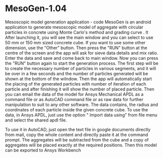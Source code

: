 # MesoGen-1.04

Mesoscopic model generation application - code
MesoGen is an android application to generate mesoscopic model of aggregate with circular particles in concrete using Monte Carlo's method and grading curve . 
It After launching it, you will see the main window and you can select to use 50 mm  or 150 mm sized concrete cube. If you want to use some other dimension, 
use the "Other" button. Then press the "RUN" button at the centre of the screen and the app will ask for sieve data details and mix ratio. Enter the data and 
save and come back to main window. Now you can press the "RUN" button again to start the generation process. The first step will be to create the necessary 
number of particles in various segments, and it will be over in a few seconds and the number of particles generated will be shown at the bottom of the wilndow. 
Then the app will automatically start the placing of the generated particles with number of iteration of each particle  and after finishing it will show the 
number of placed particle. Then you can email the data of the model for Ansys Mechanical APDL as a command file or as AutoCAD  command file or as raw data for 
further manipulation to suit to any other software. The data contains, the radius and coordinates of each particle  inside the given concrete cube. To use the data, 
in Ansys APDL, just use the option " Import data using" from file menu and select the shared apdl file.

To use it in AutoCAD, just open the text file in google documents directly from mail, copy the whole content and directly paste it at the command prompt.
The aggregates will be subtracted from the cube and a copy of aggregates will be placed exactly at the required positions. Then this model can be exported to Ansys 
Workbench
